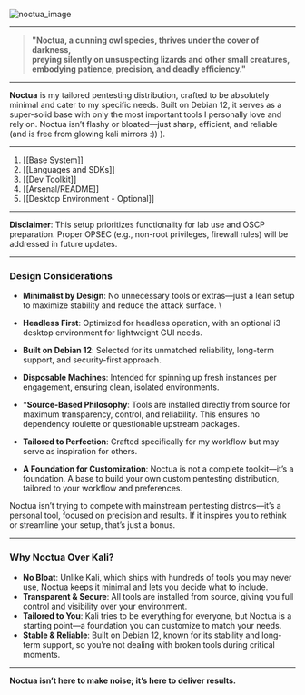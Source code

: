 

![noctua_image](https://raw.githubusercontent.com/younderboi/noctua/refs/heads/main/assets/noctua_final.webp)

---

> **"Noctua, a cunning owl species, thrives under the cover of darkness,  
> preying silently on unsuspecting lizards and other small creatures,  
> embodying patience, precision, and deadly efficiency."**

---

**Noctua** is my tailored pentesting distribution, crafted to be absolutely minimal and cater to my specific needs. Built on Debian 12, it serves as a super-solid base with only the most important tools I personally love and rely on. Noctua isn’t flashy or bloated—just sharp, efficient, and reliable (and is free from glowing kali mirrors :)) ).

---
1. [[Base System]]
2. [[Languages and SDKs]]
3. [[Dev Toolkit]]
4. [[Arsenal/README]]
5. [[Desktop Environment - Optional]]

---

**Disclaimer**: This setup prioritizes functionality for lab use and OSCP preparation. Proper OPSEC (e.g., non-root privileges, firewall rules) will be addressed in future updates.

---
### **Design Considerations**

- **Minimalist by Design**: No unnecessary tools or extras—just a lean setup to maximize stability and reduce the attack surface. \

- **Headless First**: Optimized for headless operation, with an optional i3 desktop environment for lightweight GUI needs. 

- **Built on Debian 12**: Selected for its unmatched reliability, long-term support, and security-first approach.  

- **Disposable Machines**: Intended for spinning up fresh instances per engagement, ensuring clean, isolated environments.

* ***Source-Based Philosophy**: Tools are installed directly from source for maximum transparency, control, and reliability. This ensures no dependency roulette or questionable upstream packages.

- **Tailored to Perfection**: Crafted specifically for my workflow but may serve as inspiration for others.

- **A Foundation for Customization**: Noctua is not a complete toolkit—it’s a foundation. A base to build your own custom pentesting distribution, tailored to your workflow and preferences.

Noctua isn’t trying to compete with mainstream pentesting distros—it’s a personal tool, focused on precision and results. If it inspires you to rethink or streamline your setup, that’s just a bonus.

---

### **Why Noctua Over Kali?**

- **No Bloat**: Unlike Kali, which ships with hundreds of tools you may never use, Noctua keeps it minimal and lets you decide what to include.
- **Transparent & Secure**: All tools are installed from source, giving you full control and visibility over your environment.
- **Tailored to You**: Kali tries to be everything for everyone, but Noctua is a starting point—a foundation you can customize to match your needs.
- **Stable & Reliable**: Built on Debian 12, known for its stability and long-term support, so you’re not dealing with broken tools during critical moments.


---

**Noctua isn’t here to make noise; it’s here to deliver results.**
